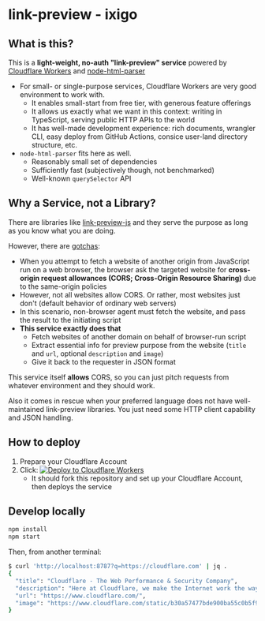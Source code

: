 # link-preview - ixigo

## What is this?

This is a **light-weight, no-auth "link-preview" service** powered by [Cloudflare Workers](https://www.cloudflare.com/products/workers/)
and [node-html-parser](https://github.com/taoqf/node-html-parser)

- For small- or single-purpose services, Cloudflare Workers are very good environment to work with.
  - It enables small-start from free tier, with generous feature offerings
  - It allows us exactly what we want in this context: writing in TypeScript, serving public HTTP APIs to the world
  - It has well-made development experience: rich documents, wrangler CLI, easy deploy from GitHub Actions, consice user-land directory structure, etc.
- `node-html-parser` fits here as well.
  - Reasonably small set of dependencies
  - Sufficiently fast (subjectively though, not benchmarked)
  - Well-known `querySelector` API

## Why a Service, not a Library?

There are libraries like [link-preview-js](https://github.com/ospfranco/link-preview-js) and they serve the purpose as long as you know what you are doing.

However, there are [gotchas](https://github.com/ospfranco/link-preview-js#gotchas):

- When you attempt to fetch a website of another origin from JavaScript run on a web browser, the browser ask the targeted website for **cross-origin request allowances (CORS; Cross-Origin Resource Sharing)** due to the same-origin policies
- However, not all websites allow CORS. Or rather, most websites just don't (default behavior of ordinary web servers)
- In this scenario, non-browser agent must fetch the website, and pass the result to the initiating script
- **This service exactly does that**
  - Fetch websites of another domain on behalf of browser-run script
  - Extract essential info for preview purpose from the website (`title` and `url`, optional `description` and `image`)
  - Give it back to the requester in JSON format

This service itself **allows** CORS, so you can just pitch requests from whatever environment and they should work.

Also it comes in rescue when your preferred language does not have well-maintained link-preview libraries.
You just need some HTTP client capability and JSON handling.

## How to deploy

1. Prepare your Cloudflare Account
2. Click: [![Deploy to Cloudflare Workers](https://deploy.workers.cloudflare.com/button)](https://deploy.workers.cloudflare.com/?url=https://github.com/ymtszw/link-preview)
   - It should fork this repository and set up your Cloudflare Account, then deploys the service

## Develop locally

```sh
npm install
npm start
```

Then, from another terminal:

```sh
$ curl 'http://localhost:8787?q=https://cloudflare.com' | jq .
{
  "title": "Cloudflare - The Web Performance & Security Company",
  "description": "Here at Cloudflare, we make the Internet work the way it should. Offering CDN, DNS, DDoS protection and security, find out how we can help your site.",
  "url": "https://www.cloudflare.com/",
  "image": "https://www.cloudflare.com/static/b30a57477bde900ba55c0b5f98c4e524/Cloudflare_default_OG_.png"
}
```
